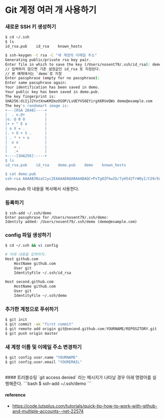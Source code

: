 # Git 계정 여러 개 사용하기


### 새로운 SSH 키 생성하기
```bash
$ cd ~/.ssh
$ ls
id_rsa.pub    id_rsa    known_hosts
```

```bash
$ ssh-keygen -t rsa -C "새 계정의 이메일 주소" 
Generating public/private rsa key pair.
Enter file in which to save the key (/Users/nosent79/.ssh/id_rsa): demo 
// 입력하지 않으면 기존 설정값인 id_rsa 로 지정된다. 
// 본 예제에서는 `demo`로 지정 
Enter passphrase (empty for no passphrase):
Enter same passphrase again:
Your identification has been saved in demo.
Your public key has been saved in demo.pub.
The key fingerprint is:
SHA256:diIjJ2YxtXnwKMZmzOSOP/LsUEYVS6EYirgX6RVeQWs demo@example.com
The key's randomart image is:
+---[RSA 2048]----+
|  . o.@+         |
|o. @ B O         |
|+ + ^ E o        |
| o X = .         |
|. + O + S .      |
| . * + + o       |
|  o o            |
|   = .           |
|   .+            |
+----[SHA256]-----+
$ ls
id_rsa.pub    id_rsa    demo.pub    demo    known_hosts

$ cat demo.pub
ssh-rsa AAAAB3NzaC1yc2EAAAADAQABAAABAQC+PxTg0ZFkw2b/7yH542TrW0yI/CG9/EujaCvorMypWUU3Z1ao7bSNNJ8RNpYXhBUc017r77N2AUHe278ehkPEisGTEfAFu4HCNEEwEcrUOKkyvLnWkA4HPlITCe7l3BtNht99bWklpzFAahfovJ1fCKxu2eRB/80HCabbMT7ww9Q8h54Thv9NwJ4B7UeI6gdl/FBXLJFvgyhQtkXm4Vn9bta85L1OB1FWjuYoaT5biiTNU5VmPEXc2G7JnJAw5gxARZ6Kqv7KPhRsGGoXySpX39BpIUf16R6zDzUbH4IQZSgbEux/NFttLLw36tiklTSiR6q/RPP92gfaEbAIPaPp demo@example.com
```
demo.pub 의 내용을 복사해서 사용한다.

### 등록하기 ###

```bashㅁ
$ ssh-add ~/.ssh/demo
Enter passphrase for /Users/nosent79/.ssh/demo:
Identity added: /Users/nosent79/.ssh/demo (demo@example.com)
```
### config 파일 생성하기 ###
```bash
$ cd ~/.ssh && vi config

# 아래 내용을 입력하자.
Host github.com
    HostName github.com
    User git
    IdentityFile ~/.ssh/id_rsa
  
Host second.github.com
    HostName github.com
    User git
    IdentityFile ~/.ssh/demo
```

### 추가한 계정으로 푸쉬하기

```bash
$ git init
$ git commit -am "first commit"
$ git remote add origin git@second.github.com:YOURNAME/REPOSITORY.git
$ git push origin master
```

### 새 계정 이름 및 이메일 주소 변경하기
```bash
$ git config user.name "YOURNAME"
$ git config.user.email "YOUREMAIL"
```
<br>
#### 트러블슈팅
`git access denied` 라는 메시지가 나타날 경우 아래 명령어를 실행해준다. 
```bash
$ ssh-add ~/.ssh/demo
```

#### reference
- https://code.tutsplus.com/tutorials/quick-tip-how-to-work-with-github-and-multiple-accounts--net-22574
